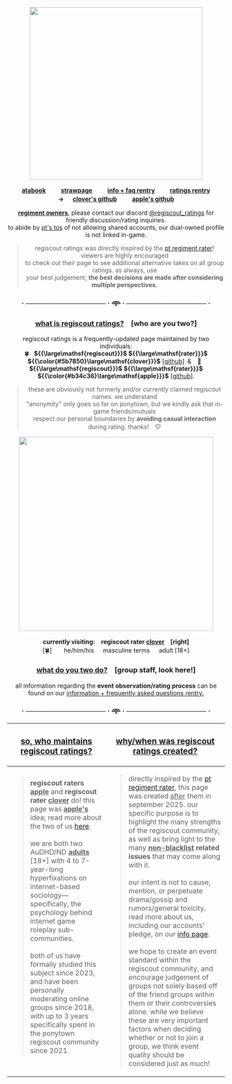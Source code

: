 
<div align="center">
<img src="https://i.postimg.cc/RZDvfKFL/logo.png" width="400">

<b> [atabook](https://regiscout-ratings.atabook.org)　 　[strawpage](https://regiscout-ratings.straw.page/)　 　[info + faq rentry](https://rentry.co/regiscout-ratings-info)　 　[ratings rentry](https://rentry.co/regiscout-ratings)\
→　 [clover's github](https://github.com/clover-regiscout-ratings)　 　[apple's github](https://github.com/apple-regiscout-ratings) </b>


<ins>**regiment owners**</ins>, please contact our discord [@regiscout_ratings](https://discord.com/users/1412353928355516516) for friendly discussion/rating inquiries.\
to abide by [pt's tos](https://pony.town/termsofservice.html) of not allowing shared accounts, our dual-owned profile is not linked in-game.

> regiscout ratings was directly inspired by the [pt regiment rater](rentry.co/ptregimentrater)! viewers are highly encouraged\
> to check out their page to see additional alternative takes on all group ratings. as always, use\
> your best judgement; <b>the best decisions are made after considering multiple perspectives.</b>
### · ──────────────── · 𖥸 · ──────────────── ·

<h3>
<ins>what is regiscout ratings?</ins>　[who are you two?]
</h3>


regiscout ratings is a frequently-updated page maintained by two individuals:\
🍀  **${{\large\mathsf{regiscout}}}$ ${{\large\mathsf{rater}}}$ ${{\color{#5b7850}\large\mathsf{clover}}}$** [[github](https://github.com/clover-regiscout-ratings)] &  🍎  **${{\large\mathsf{regiscout}}}$ ${{\large\mathsf{rater}}}$ ${{\color{#b34c36}\large\mathsf{apple}}}$** [[github](https://github.com/apple-regiscout-ratings)].

> these are obviously not formerly and/or currently claimed regiscout names. we understand\
> "anonymity" only goes so far on ponytown, but we kindly ask that in-game friends/mutuals\
> respect our personal boundaries by **avoiding casual interaction** during rating. thanks!　♡

<img src="https://i.postimg.cc/G3ysNdVb/ponies.png" width="450">

**currently visiting:　regiscout rater <ins>clover</ins>　[right]**\
[🍀]　  he/him/his　 masculine terms　 adult [18+]</sup>


<h3><ins>what do you two do?</ins>　[group staff, look here!]</h3>

all information regarding the **event observation/rating process** can be\
found on our [information + frequently asked questions rentry.](https://rentry.co/regiscout-ratings-info)

### · ──────────────── · 𖥸 · ──────────────── ·
</div>

| <h3><ins>so, who maintains regiscout ratings?</ins></h3> | <h3><ins>why/when was regiscout ratings created?</ins></h3> |
| ------------- | ------------- |
| <blockquote>**regiscout raters <ins>apple</ins>** and **regiscout rater <ins>clover</ins>** do! this page was **<ins>apple's</ins>** idea; read more about the two of us [here](https://rentry.co/regiscout-ratings-info).<br/><br/> we are both two AuDHD/ND <ins>**adults**</ins> [18+] with 4 to 7-year-long hyperfixations on internet-based sociology—specifically, the psychology behind internet game roleplay sub-communities.<br/><br/> both of us have formally studied this subject since 2023, and have been personally moderating online groups since 2018, with up to 3 years specifically spent in the ponytown regiscout community since 2021.</blockquote>  <br /> | <blockquote> directly inspired by the [pt regiment rater](rentry.co/ptregimentrater), this page was created <ins>after</ins> them in september 2025. our specific purpose is to highlight the many strengths of the regiscout community, as well as bring light to the many <b><ins>non-blacklist</ins> related issues</b> that may come along with it.<br/><br/> our intent is not to cause, mention, or perpetuate drama/gossip and rumors/general toxicity. read more about us, including our accounts' pledge, on our [info page](https://rentry.co/regiscout-ratings-info).<br/><br/>  we hope to create an event standard within the regiscout community, and encourage judgement of groups not solely based off of the friend groups within them or their controversies alone. while we believe these are very important factors when deciding whether or not to join a group, we think event quality should be considered just as much! </blockquote> |

